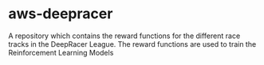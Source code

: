 # aws-deepracer
A repository which contains the reward functions for the different race tracks in the DeepRacer League. The reward functions are used to train the Reinforcement Learning Models
